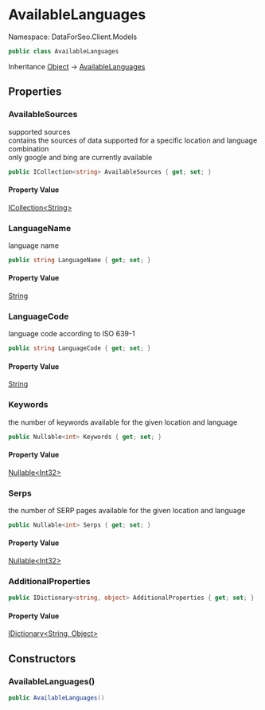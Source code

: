 # AvailableLanguages

Namespace: DataForSeo.Client.Models

```csharp
public class AvailableLanguages
```

Inheritance [Object](https://docs.microsoft.com/en-us/dotnet/api/system.object) → [AvailableLanguages](./dataforseo.client.models.availablelanguages.md)

## Properties

### **AvailableSources**

supported sources
 <br>contains the sources of data supported for a specific location and language combination
 <br>only google and bing are currently available

```csharp
public ICollection<string> AvailableSources { get; set; }
```

#### Property Value

[ICollection&lt;String&gt;](https://docs.microsoft.com/en-us/dotnet/api/system.collections.generic.icollection-1)<br>

### **LanguageName**

language name

```csharp
public string LanguageName { get; set; }
```

#### Property Value

[String](https://docs.microsoft.com/en-us/dotnet/api/system.string)<br>

### **LanguageCode**

language code according to ISO 639-1

```csharp
public string LanguageCode { get; set; }
```

#### Property Value

[String](https://docs.microsoft.com/en-us/dotnet/api/system.string)<br>

### **Keywords**

the number of keywords available for the given location and language

```csharp
public Nullable<int> Keywords { get; set; }
```

#### Property Value

[Nullable&lt;Int32&gt;](https://docs.microsoft.com/en-us/dotnet/api/system.nullable-1)<br>

### **Serps**

the number of SERP pages available for the given location and language

```csharp
public Nullable<int> Serps { get; set; }
```

#### Property Value

[Nullable&lt;Int32&gt;](https://docs.microsoft.com/en-us/dotnet/api/system.nullable-1)<br>

### **AdditionalProperties**

```csharp
public IDictionary<string, object> AdditionalProperties { get; set; }
```

#### Property Value

[IDictionary&lt;String, Object&gt;](https://docs.microsoft.com/en-us/dotnet/api/system.collections.generic.idictionary-2)<br>

## Constructors

### **AvailableLanguages()**

```csharp
public AvailableLanguages()
```
